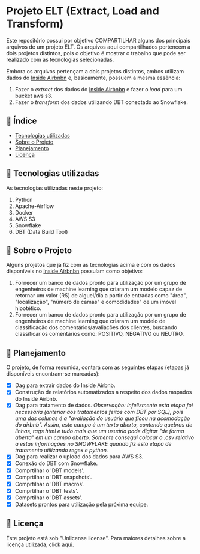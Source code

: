 # Projeto ELT (Extract, Load and Transform)

Este repositório possui por objetivo COMPARTILHAR alguns dos principais arquivos de um projeto ELT. Os arquivos aqui compartilhados pertencem a dois projetos distintos, pois o objetivo é mostrar o trabalho que pode ser realizado com as tecnologias selecionadas.

Embora os arquivos pertençam a dois projetos distintos, ambos utilizam dados do [Inside Airbnbn](http://insideairbnb.com/get-the-data/) e, basicamente, possuem a mesma essência:

1. Fazer o *extract* dos dados do [Inside Airbnbn](http://insideairbnb.com/get-the-data/) e fazer o *load* para um bucket aws s3.
2. Fazer o *transform* dos dados utilizando DBT conectado ao Snowflake.

## :open_book: Índice

* [Tecnologias utilizadas](#hammer-tecnologias-utilizadas)
* [Sobre o Projeto](#speech_balloon-sobre-o-projeto)
* [Planejamento](#memo-planejamento)
* [Licença](#ramen-licença)

## :hammer: Tecnologias utilizadas
As tecnologias utilizadas neste projeto:
1. Python
2. Apache-Airflow
3. Docker
4. AWS S3
5. Snowflake
6. DBT (Data Build Tool)

## :speech_balloon: Sobre o Projeto
Alguns projetos que já fiz com as tecnologias acima e com os dados disponíveis no [Inside Airbnbn](http://insideairbnb.com/get-the-data/) possuíam como objetivo:

1. Fornecer um banco de dados pronto para utilização por um grupo de engenheiros de machine learning que criaram um modelo capaz de retornar um valor (R$) de alguel/dia a partir de entradas como "área", "localização", "número de camas" e comodidades" de um imóvel hipotético.
2. Fornecer um banco de dados pronto para utilização por um grupo de engenheiros de machine learning que criaram um modelo de classificação dos comentários/avaliações dos clientes, buscando classificar os comentários como: POSITIVO, NEGATIVO ou NEUTRO.

## :memo: Planejamento
O projeto, de forma resumida, contará com as seguintes etapas (etapas já disponíveis encontram-se marcadas):

- [X] Dag para extrair dados do Inside Airbnb.
- [X] Construção de relatórios automatizados a respeito dos dados raspados do Inside Airbnb.
- [X] Dag para tratamento de dados. *Observação: Infelizmente esta etapa foi necessária (anterior aos tratamentos feitos com DBT por SQL), pois uma das colunas é a "avaliação do usuário que ficou na acomodação do airbnb". Assim, este campo é um texto aberto, contendo quebras de linhas, tags html e tudo mais que um usuário pode digitar "de forma aberta" em um campo aberto. Somente consegui colocar o .csv relativo a estas informações no SNOWFLAKE quando fiz esta etapa de tratamento utilizando regex e python.*
- [X] Dag para realizar o upload dos dados para AWS S3.
- [X] Conexão do DBT com Snowflake.
- [X] Comprtilhar o 'DBT models'.
- [X] Comprtilhar o 'DBT snapshots'.
- [X] Comprtilhar o 'DBT macros'.
- [X] Comprtilhar o 'DBT tests'.
- [X] Comprtilhar o 'DBT assets'.
- [X] Datasets prontos para utilização pela próxima equipe.

## :ramen: Licença

Este projeto está sob "Unlicense license". Para maiores detalhes sobre a licença utilizada, click [aqui](https://github.com/devmadruga/elt_projeto/blob/main/LICENSE). 
